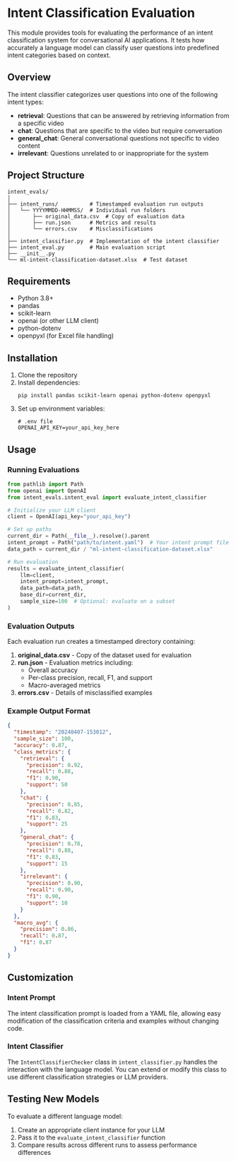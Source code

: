 # Intent Classification Evaluation

This module provides tools for evaluating the performance of an intent classification system for conversational AI applications. It tests how accurately a language model can classify user questions into predefined intent categories based on context.

## Overview

The intent classifier categorizes user questions into one of the following intent types:
- **retrieval**: Questions that can be answered by retrieving information from a specific video
- **chat**: Questions that are specific to the video but require conversation
- **general_chat**: General conversational questions not specific to video content
- **irrelevant**: Questions unrelated to or inappropriate for the system

## Project Structure

```
intent_evals/
│
├── intent_runs/          # Timestamped evaluation run outputs
│   └── YYYYMMDD-HHMMSS/  # Individual run folders
│       ├── original_data.csv  # Copy of evaluation data
│       ├── run.json      # Metrics and results
│       └── errors.csv    # Misclassifications
│
├── intent_classifier.py  # Implementation of the intent classifier
├── intent_eval.py        # Main evaluation script
├── __init__.py
└── ml-intent-classification-dataset.xlsx  # Test dataset
```

## Requirements

- Python 3.8+
- pandas
- scikit-learn
- openai (or other LLM client)
- python-dotenv
- openpyxl (for Excel file handling)

## Installation

1. Clone the repository
2. Install dependencies:
   ```
   pip install pandas scikit-learn openai python-dotenv openpyxl
   ```
3. Set up environment variables:
   ```
   # .env file
   OPENAI_API_KEY=your_api_key_here
   ```

## Usage

### Running Evaluations

```python
from pathlib import Path
from openai import OpenAI
from intent_evals.intent_eval import evaluate_intent_classifier

# Initialize your LLM client
client = OpenAI(api_key="your_api_key")

# Set up paths
current_dir = Path(__file__).resolve().parent
intent_prompt = Path("path/to/intent.yaml")  # Your intent prompt file
data_path = current_dir / "ml-intent-classification-dataset.xlsx"

# Run evaluation
results = evaluate_intent_classifier(
    llm=client,
    intent_prompt=intent_prompt,
    data_path=data_path,
    base_dir=current_dir,
    sample_size=100  # Optional: evaluate on a subset
)
```

### Evaluation Outputs

Each evaluation run creates a timestamped directory containing:

1. **original_data.csv** - Copy of the dataset used for evaluation
2. **run.json** - Evaluation metrics including:
   - Overall accuracy
   - Per-class precision, recall, F1, and support
   - Macro-averaged metrics
3. **errors.csv** - Details of misclassified examples

### Example Output Format

```json
{
  "timestamp": "20240407-153012",
  "sample_size": 100,
  "accuracy": 0.87,
  "class_metrics": {
    "retrieval": {
      "precision": 0.92,
      "recall": 0.88,
      "f1": 0.90,
      "support": 50
    },
    "chat": {
      "precision": 0.85,
      "recall": 0.82,
      "f1": 0.83,
      "support": 25
    },
    "general_chat": {
      "precision": 0.78,
      "recall": 0.88,
      "f1": 0.83,
      "support": 15
    },
    "irrelevant": {
      "precision": 0.90,
      "recall": 0.90,
      "f1": 0.90,
      "support": 10
    }
  },
  "macro_avg": {
    "precision": 0.86,
    "recall": 0.87,
    "f1": 0.87
  }
}
```

## Customization

### Intent Prompt

The intent classification prompt is loaded from a YAML file, allowing easy modification of the classification criteria and examples without changing code.

### Intent Classifier

The `IntentClassifierChecker` class in `intent_classifier.py` handles the interaction with the language model. You can extend or modify this class to use different classification strategies or LLM providers.

## Testing New Models

To evaluate a different language model:

1. Create an appropriate client instance for your LLM
2. Pass it to the `evaluate_intent_classifier` function
3. Compare results across different runs to assess performance differences
